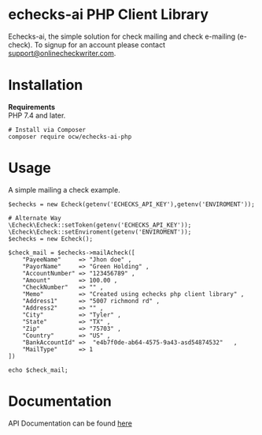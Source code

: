 # echecks-ai PHP Client Library

Echecks-ai, the simple solution for check mailing and check e-mailing (e-check). To signup for an account please contact support@onlinecheckwriter.com.


# Installation 
**Requirements** <br />
  PHP 7.4 and later. <br /> 
  
```
# Install via Composer
composer require ocw/echecks-ai-php
``` 
# Usage
A simple mailing a check example.

```
$echecks = new Echeck(getenv('ECHECKS_API_KEY'),getenv('ENVIROMENT')); 

# Alternate Way
\Echeck\Echeck::setToken(getenv('ECHECKS_API_KEY'));  
\Echeck\Echeck::setEnviroment(getenv('ENVIROMENT')); 
$echecks = new Echeck(); 

$check_mail = $echecks->mailAcheck([
    "PayeeName"     => "Jhon doe" ,
    "PayorName"     => "Green Holding" ,
    "AccountNumber" => "123456789" ,
    "Amount"        => 100.00 ,
    "CheckNumber"   => "" ,
    "Memo"          => "Created using echecks php client library" ,
    "Address1"      => "5007 richmond rd" ,
    "Address2"      => "" ,
    "City"          => "Tyler" ,
    "State"         => "TX" ,
    "Zip"           => "75703" ,
    "Country"       => "US" ,
    "BankAccountId" =>  "e4b7f0de-ab64-4575-9a43-asd54874532"   ,                                              
    "MailType"      => 1
])

echo $check_mail;

```

# Documentation
API Documentation can be found [here](https://documenter.getpostman.com/view/18604937/UzXKWz15)

